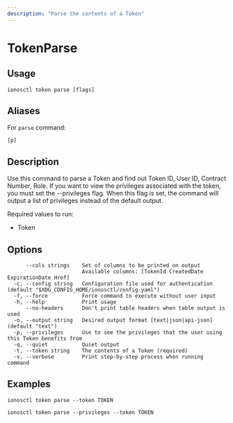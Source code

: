 ```yaml
---
description: "Parse the contents of a Token"
---
```


# TokenParse

## Usage

```text
ionosctl token parse [flags]
```

## Aliases

For `parse` command:

```text
[p]
```

## Description

Use this command to parse a Token and find out Token ID, User ID, Contract Number, Role.
If you want to view the privileges associated with the token, you must set the --privileges flag. When this flag is set, the command will output a list of privileges instead of the default output.

Required values to run:

* Token

## Options

```text
      --cols strings    Set of columns to be printed on output 
                        Available columns: [TokenId CreatedDate ExpirationDate Href]
  -c, --config string   Configuration file used for authentication (default "$XDG_CONFIG_HOME/ionosctl/config.yaml")
  -f, --force           Force command to execute without user input
  -h, --help            Print usage
      --no-headers      Don't print table headers when table output is used
  -o, --output string   Desired output format [text|json|api-json] (default "text")
  -p, --privileges      Use to see the privileges that the user using this Token benefits from
  -q, --quiet           Quiet output
  -t, --token string    The contents of a Token (required)
  -v, --verbose         Print step-by-step process when running command
```

## Examples

```text
ionosctl token parse --token TOKEN

ionosctl token parse --privileges --token TOKEN
```

